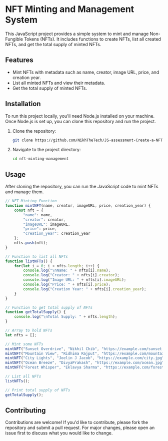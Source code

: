 

# NFT Minting and Management System

This JavaScript project provides a simple system to mint and manage Non-Fungible Tokens (NFTs). It includes functions to create NFTs, list all created NFTs, and get the total supply of minted NFTs.

## Features

- Mint NFTs with metadata such as name, creator, image URL, price, and creation year.
- List all minted NFTs and view their metadata.
- Get the total supply of minted NFTs.

## Installation

To run this project locally, you'll need Node.js installed on your machine. Once Node.js is set up, you can clone this repository and run the project.

1. Clone the repository:
   ```bash
   git clone https://github.com/NikhTheTech/JS-assessment-Create-a-NFT-Collection-
   ```
2. Navigate to the project directory:
   ```bash
   cd nft-minting-management
   ```

## Usage

After cloning the repository, you can run the JavaScript code to mint NFTs and manage them.

```javascript
// NFT Minting Function
function mintNFT(name, creator, imageURL, price, creation_year) {
    const nft = {
        "name": name,
        "creator": creator,
        "imageURL": imageURL,
        "price": price,
        "creation_year": creation_year
    };
    nfts.push(nft);
}

// Function to list all NFTs
function listNFTs() {
    for(let i = 0; i < nfts.length; i++) {
        console.log("\nName: " + nfts[i].name);
        console.log("Creator: " + nfts[i].creator);
        console.log("Image URL: " + nfts[i].imageURL);
        console.log("Price: " + nfts[i].price);
        console.log("Creation Year: " + nfts[i].creation_year);
    }
}

// Function to get total supply of NFTs
function getTotalSupply() {
    console.log("\nTotal Supply: " + nfts.length);
}

// Array to hold NFTs
let nfts = [];

// Mint some NFTs
mintNFT("Sunset Overdrive", "Nikhil Chib", "https://example.com/sunset.jpg", 50000, 2021);
mintNFT("Mountain View", "Ridhima Rajput", "https://example.com/mountain.jpg", 75000, 2020);
mintNFT("City Lights", "Joelin J Jacob", "https://example.com/city.jpg", 10000000, 2019);
mintNFT("Ocean Breeze", "DivyaPrakash", "https://example.com/ocean.jpg", 800000, 2022);
mintNFT("Forest Whisper", "Eklavya Sharma", "https://example.com/forest.jpg", 65000, 2018);

// List all NFTs
listNFTs();

// Print total supply of NFTs
getTotalSupply();
```

## Contributing

Contributions are welcome! If you'd like to contribute, please fork the repository and submit a pull request. For major changes, please open an issue first to discuss what you would like to change.
